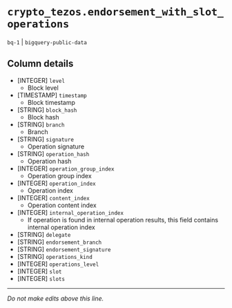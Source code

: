 # `crypto_tezos.endorsement_with_slot_operations`
`bq-1` | `bigquery-public-data`

## Column details
* [INTEGER]   `level`
  - Block level
* [TIMESTAMP] `timestamp`
  - Block timestamp
* [STRING]    `block_hash`
  - Block hash
* [STRING]    `branch`
  - Branch
* [STRING]    `signature`
  - Operation signature
* [STRING]    `operation_hash`
  - Operation hash
* [INTEGER]   `operation_group_index`
  - Operation group index
* [INTEGER]   `operation_index`
  - Operation index
* [INTEGER]   `content_index`
  - Operation content index
* [INTEGER]   `internal_operation_index`
  - If operation is found in internal operation results, this field contains internal operation index
* [STRING]    `delegate`
* [STRING]    `endorsement_branch`
* [STRING]    `endorsement_signature`
* [STRING]    `operations_kind`
* [INTEGER]   `operations_level`
* [INTEGER]   `slot`
* [INTEGER]   `slots`

-------------------------------------------------------------------------------
*Do not make edits above this line.*
